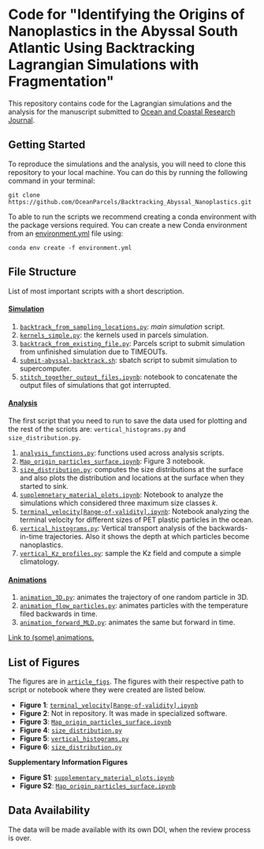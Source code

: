 # Code for "Identifying the Origins of Nanoplastics in the Abyssal South Atlantic Using Backtracking Lagrangian Simulations with Fragmentation"

This repository contains code for the Lagrangian simulations and the analysis for the manuscript submitted to [Ocean and Coastal Research Journal](https://www.ocr-journal.org/).

## Getting Started

To reproduce the simulations and the analysis, you will need to clone this repository to your local machine. You can do this by running the following command in your terminal:


`git clone https://github.com/OceanParcels/Backtracking_Abyssal_Nanoplastics.git`

To able to run the scripts we recommend creating a conda environment with the package versions required. You can create a new Conda environment from an [environment.yml](environment.yml) file using:

`conda env create -f environment.yml`

## File Structure
List of most important scripts with a short description.

#### [Simulation](simulation/)

1. [`backtrack_from_sampling_locations.py`](simulation/backtrack_from_sampling_locations.py): _main simulation_ script.
2. [`kernels_simple.py`](simulation/backtrack_from_sampling_locations.py): the kernels used in parcels simulation.
3. [`backtrack_from_existing_file.py`](simulation/backtrack_from_existing_file.py): Parcels script to submit simulation from unfinished simulation due to TIMEOUTs.
4. [`submit-abyssal-backtrack.sh`](simulation/submit-abyssal-backtrack.sh): sbatch script to submit simulation to supercomputer.
5. [`stitch_together_output_files.ipynb`](simulation/stitch_together_output_files.ipynb): notebook to concatenate the output files of simulations that got interrupted.

#### [Analysis](analysis/)

The first script that you need to run to save the data used for plotting and the rest of the scriots are: `vertical_histograms.py` and `size_distribution.py`.
1. [`analysis_functions.py`](analysis\analysis_functions.py): functions used across analysis scripts.
2. [`Map_origin_particles_surface.ipynb`](analysis\Map_origin_particles_surface.ipynb): Figure 3 notebook.
2. [`size_distribution.py`](analysis/size_distribution.py): computes the size distributions at the surface and also plots the distribution and locations at the surface when they started to sink.
3. [`supplemnetary_material_plots.ipynb`](analysis/supplementary_material_plots.ipynb): Notebook to analyze the simulations which considered three maximum size classes $k$.
4. [`terminal_velocity[Range-of-validity].ipynb`](analysis/terminal_velocity[Range-of-validity].ipynb): Notebook analyzing the terminal velocity for different sizes of PET plastic particles in the ocean.
5. [`vertical_histograms.py`](analysis/vertical_histograms.py): Vertical transport analysis of the backwards-in-time trajectories. Also it shows the depth at which particles become nanoplastics.
6. [`vertical_Kz_profiles.py`](analysis/vertical_Kz_profiles.py): sample the Kz field and compute a simple climatology.

#### [Animations](animations/)

1. [`animation_3D.py`](animations/animation_3D.py): animates the trajectory of one random particle in 3D.
2. [`animation_flow_particles.py`](animations/animation_flow_particles.py): animates particles with the temperature filed backwards in time. 
3. [`animation_forward_MLD.py`](animations/animation_forward_MLD.py): animates the same but forward in time.

[Link to (some) animations.](https://cpierard.github.io/projects/backtrack-nps/)

## List of Figures
The figures are in [`article_figs`](article_figs/). The figures with their respective path to script or notebook where they were created are listed below.
- **Figure 1**: [`terminal_velocity[Range-of-validity].ipynb`](analysis/terminal_velocity[Range-of-validity].ipynb)
- **Figure 2**: Not in repository. It was made in specialized software.
- **Figure 3**: [`Map_origin_particles_surface.ipynb`](Map_origin_particles_surface.ipynb)
- **Figure 4**: [`size_distribution.py`](analysis/size_distribution.py)
- **Figure 5**: [`vertical_histograms.py`](analysis/vertical_histograms.py)
- **Figure 6**: [`size_distribution.py`](analysis/size_distribution.py)

**Supplementary Information Figures**
- **Figure S1**: [`supplementary_material_plots.ipynb`](analysis/supplementary_material_plots.ipynb)
- **Figure S2**: [`Map_origin_particles_surface.ipynb`](Map_origin_particles_surface.ipynb)

## Data Availability
The data will be made available with its own DOI, when the review process is over.
